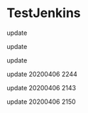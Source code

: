 # TestJenkins

update

update

update

update 20200406 2244

update 20200406 2143

update 20200406 2150